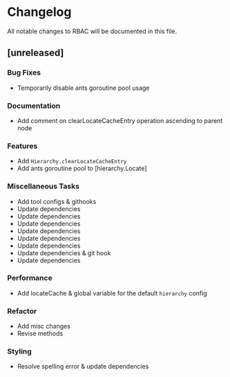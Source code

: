 # Changelog

All notable changes to RBAC will be documented in this file.

## [unreleased]

### Bug Fixes

- Temporarily disable ants goroutine pool usage

### Documentation

- Add comment on clearLocateCacheEntry operation ascending to parent node

### Features

- Add `Hierarchy.clearLocateCacheEntry`
- Add ants goroutine pool to [hierarchy.Locate]

### Miscellaneous Tasks

- Add tool configs & githooks
- Update dependencies
- Update dependencies
- Update dependencies
- Update dependencies
- Update dependencies
- Update dependencies
- Update dependencies & git hook
- Update dependencies

### Performance

- Add locateCache & global variable for the default `hierarchy` config

### Refactor

- Add misc changes
- Revise methods

### Styling

- Resolve spelling error & update dependencies

<!-- fisher -->

